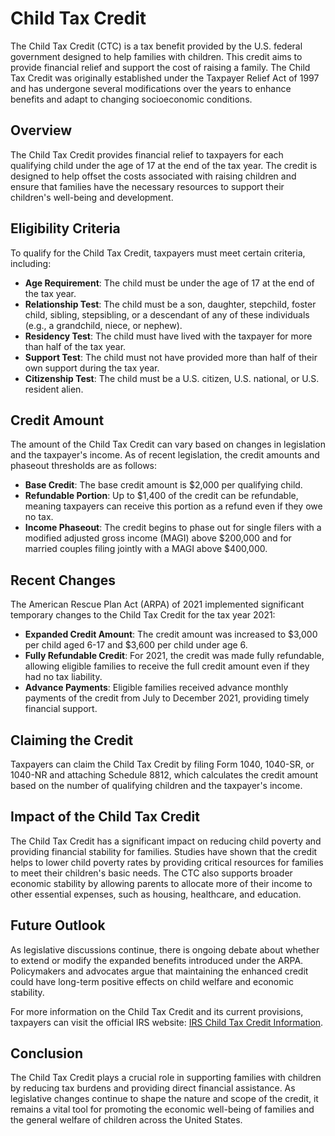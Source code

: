 # Child Tax Credit

The Child Tax Credit (CTC) is a tax benefit provided by the U.S. federal government designed to help families with children. This credit aims to provide financial relief and support the cost of raising a family. The Child Tax Credit was originally established under the Taxpayer Relief Act of 1997 and has undergone several modifications over the years to enhance benefits and adapt to changing socioeconomic conditions.

## Overview

The Child Tax Credit provides financial relief to taxpayers for each qualifying child under the age of 17 at the end of the tax year. The credit is designed to help offset the costs associated with raising children and ensure that families have the necessary resources to support their children's well-being and development.

## Eligibility Criteria

To qualify for the Child Tax Credit, taxpayers must meet certain criteria, including:

- **Age Requirement**: The child must be under the age of 17 at the end of the tax year.
- **Relationship Test**: The child must be a son, daughter, stepchild, foster child, sibling, stepsibling, or a descendant of any of these individuals (e.g., a grandchild, niece, or nephew).
- **Residency Test**: The child must have lived with the taxpayer for more than half of the tax year.
- **Support Test**: The child must not have provided more than half of their own support during the tax year.
- **Citizenship Test**: The child must be a U.S. citizen, U.S. national, or U.S. resident alien.

## Credit Amount

The amount of the Child Tax Credit can vary based on changes in legislation and the taxpayer's income. As of recent legislation, the credit amounts and phaseout thresholds are as follows:

- **Base Credit**: The base credit amount is $2,000 per qualifying child.
- **Refundable Portion**: Up to $1,400 of the credit can be refundable, meaning taxpayers can receive this portion as a refund even if they owe no tax.
- **Income Phaseout**: The credit begins to phase out for single filers with a modified adjusted gross income (MAGI) above $200,000 and for married couples filing jointly with a MAGI above $400,000.

## Recent Changes

The American Rescue Plan Act (ARPA) of 2021 implemented significant temporary changes to the Child Tax Credit for the tax year 2021:

- **Expanded Credit Amount**: The credit amount was increased to $3,000 per child aged 6-17 and $3,600 per child under age 6.
- **Fully Refundable Credit**: For 2021, the credit was made fully refundable, allowing eligible families to receive the full credit amount even if they had no tax liability.
- **Advance Payments**: Eligible families received advance monthly payments of the credit from July to December 2021, providing timely financial support.

## Claiming the Credit

Taxpayers can claim the Child Tax Credit by filing Form 1040, 1040-SR, or 1040-NR and attaching Schedule 8812, which calculates the credit amount based on the number of qualifying children and the taxpayer's income.

## Impact of the Child Tax Credit

The Child Tax Credit has a significant impact on reducing child poverty and providing financial stability for families. Studies have shown that the credit helps to lower child poverty rates by providing critical resources for families to meet their children's basic needs. The CTC also supports broader economic stability by allowing parents to allocate more of their income to other essential expenses, such as housing, healthcare, and education.

## Future Outlook

As legislative discussions continue, there is ongoing debate about whether to extend or modify the expanded benefits introduced under the ARPA. Policymakers and advocates argue that maintaining the enhanced credit could have long-term positive effects on child welfare and economic stability.

For more information on the Child Tax Credit and its current provisions, taxpayers can visit the official IRS website: [IRS Child Tax Credit Information](https://www.irs.gov/credits-deductions/individuals/child-tax-credit).

## Conclusion

The Child Tax Credit plays a crucial role in supporting families with children by reducing tax burdens and providing direct financial assistance. As legislative changes continue to shape the nature and scope of the credit, it remains a vital tool for promoting the economic well-being of families and the general welfare of children across the United States.